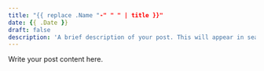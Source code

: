 ```yaml
---
title: "{{ replace .Name "-" " " | title }}"
date: {{ .Date }}
draft: false
description: 'A brief description of your post. This will appear in search results and social media previews.'
---
```


Write your post content here.
